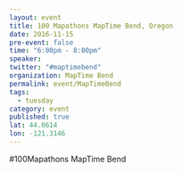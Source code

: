 ```yaml
---
layout: event
title: 100 Mapathons MapTime Bend, Oregon
date: 2016-11-15
pre-event: false
time: "6:00pm - 8:00pm"
speaker: 
twitter: "#maptimebend"
organization: MapTime Bend
permalink: event/MapTimeBend
tags: 
  - tuesday
category: event
published: true
lat: 44.0614
lon: -121.3146
---
```

#100Mapathons MapTime Bend

